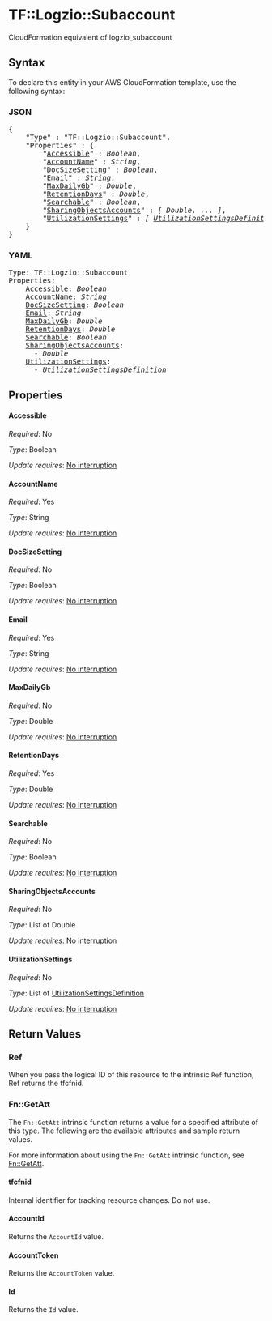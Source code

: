 # TF::Logzio::Subaccount

CloudFormation equivalent of logzio_subaccount

## Syntax

To declare this entity in your AWS CloudFormation template, use the following syntax:

### JSON

<pre>
{
    "Type" : "TF::Logzio::Subaccount",
    "Properties" : {
        "<a href="#accessible" title="Accessible">Accessible</a>" : <i>Boolean</i>,
        "<a href="#accountname" title="AccountName">AccountName</a>" : <i>String</i>,
        "<a href="#docsizesetting" title="DocSizeSetting">DocSizeSetting</a>" : <i>Boolean</i>,
        "<a href="#email" title="Email">Email</a>" : <i>String</i>,
        "<a href="#maxdailygb" title="MaxDailyGb">MaxDailyGb</a>" : <i>Double</i>,
        "<a href="#retentiondays" title="RetentionDays">RetentionDays</a>" : <i>Double</i>,
        "<a href="#searchable" title="Searchable">Searchable</a>" : <i>Boolean</i>,
        "<a href="#sharingobjectsaccounts" title="SharingObjectsAccounts">SharingObjectsAccounts</a>" : <i>[ Double, ... ]</i>,
        "<a href="#utilizationsettings" title="UtilizationSettings">UtilizationSettings</a>" : <i>[ <a href="utilizationsettingsdefinition.md">UtilizationSettingsDefinition</a>, ... ]</i>
    }
}
</pre>

### YAML

<pre>
Type: TF::Logzio::Subaccount
Properties:
    <a href="#accessible" title="Accessible">Accessible</a>: <i>Boolean</i>
    <a href="#accountname" title="AccountName">AccountName</a>: <i>String</i>
    <a href="#docsizesetting" title="DocSizeSetting">DocSizeSetting</a>: <i>Boolean</i>
    <a href="#email" title="Email">Email</a>: <i>String</i>
    <a href="#maxdailygb" title="MaxDailyGb">MaxDailyGb</a>: <i>Double</i>
    <a href="#retentiondays" title="RetentionDays">RetentionDays</a>: <i>Double</i>
    <a href="#searchable" title="Searchable">Searchable</a>: <i>Boolean</i>
    <a href="#sharingobjectsaccounts" title="SharingObjectsAccounts">SharingObjectsAccounts</a>: <i>
      - Double</i>
    <a href="#utilizationsettings" title="UtilizationSettings">UtilizationSettings</a>: <i>
      - <a href="utilizationsettingsdefinition.md">UtilizationSettingsDefinition</a></i>
</pre>

## Properties

#### Accessible

_Required_: No

_Type_: Boolean

_Update requires_: [No interruption](https://docs.aws.amazon.com/AWSCloudFormation/latest/UserGuide/using-cfn-updating-stacks-update-behaviors.html#update-no-interrupt)

#### AccountName

_Required_: Yes

_Type_: String

_Update requires_: [No interruption](https://docs.aws.amazon.com/AWSCloudFormation/latest/UserGuide/using-cfn-updating-stacks-update-behaviors.html#update-no-interrupt)

#### DocSizeSetting

_Required_: No

_Type_: Boolean

_Update requires_: [No interruption](https://docs.aws.amazon.com/AWSCloudFormation/latest/UserGuide/using-cfn-updating-stacks-update-behaviors.html#update-no-interrupt)

#### Email

_Required_: Yes

_Type_: String

_Update requires_: [No interruption](https://docs.aws.amazon.com/AWSCloudFormation/latest/UserGuide/using-cfn-updating-stacks-update-behaviors.html#update-no-interrupt)

#### MaxDailyGb

_Required_: No

_Type_: Double

_Update requires_: [No interruption](https://docs.aws.amazon.com/AWSCloudFormation/latest/UserGuide/using-cfn-updating-stacks-update-behaviors.html#update-no-interrupt)

#### RetentionDays

_Required_: Yes

_Type_: Double

_Update requires_: [No interruption](https://docs.aws.amazon.com/AWSCloudFormation/latest/UserGuide/using-cfn-updating-stacks-update-behaviors.html#update-no-interrupt)

#### Searchable

_Required_: No

_Type_: Boolean

_Update requires_: [No interruption](https://docs.aws.amazon.com/AWSCloudFormation/latest/UserGuide/using-cfn-updating-stacks-update-behaviors.html#update-no-interrupt)

#### SharingObjectsAccounts

_Required_: No

_Type_: List of Double

_Update requires_: [No interruption](https://docs.aws.amazon.com/AWSCloudFormation/latest/UserGuide/using-cfn-updating-stacks-update-behaviors.html#update-no-interrupt)

#### UtilizationSettings

_Required_: No

_Type_: List of <a href="utilizationsettingsdefinition.md">UtilizationSettingsDefinition</a>

_Update requires_: [No interruption](https://docs.aws.amazon.com/AWSCloudFormation/latest/UserGuide/using-cfn-updating-stacks-update-behaviors.html#update-no-interrupt)

## Return Values

### Ref

When you pass the logical ID of this resource to the intrinsic `Ref` function, Ref returns the tfcfnid.

### Fn::GetAtt

The `Fn::GetAtt` intrinsic function returns a value for a specified attribute of this type. The following are the available attributes and sample return values.

For more information about using the `Fn::GetAtt` intrinsic function, see [Fn::GetAtt](https://docs.aws.amazon.com/AWSCloudFormation/latest/UserGuide/intrinsic-function-reference-getatt.html).

#### tfcfnid

Internal identifier for tracking resource changes. Do not use.

#### AccountId

Returns the <code>AccountId</code> value.

#### AccountToken

Returns the <code>AccountToken</code> value.

#### Id

Returns the <code>Id</code> value.

